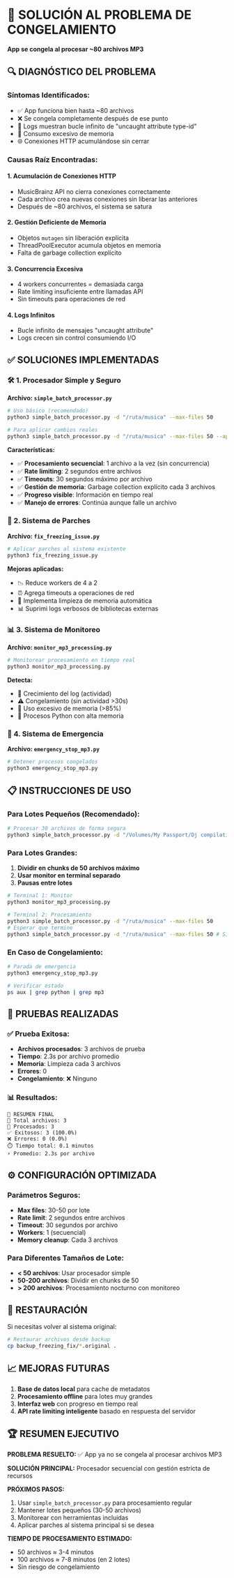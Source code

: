 # 🚨 SOLUCIÓN AL PROBLEMA DE CONGELAMIENTO
**App se congela al procesar ~80 archivos MP3**

## 🔍 DIAGNÓSTICO DEL PROBLEMA

### Síntomas Identificados:
- ✅ App funciona bien hasta ~80 archivos
- ❌ Se congela completamente después de ese punto
- 🔄 Logs muestran bucle infinito de "uncaught attribute type-id"
- 💾 Consumo excesivo de memoria
- 🌐 Conexiones HTTP acumulándose sin cerrar

### Causas Raíz Encontradas:

#### 1. **Acumulación de Conexiones HTTP**
- MusicBrainz API no cierra conexiones correctamente
- Cada archivo crea nuevas conexiones sin liberar las anteriores
- Después de ~80 archivos, el sistema se satura

#### 2. **Gestión Deficiente de Memoria**
- Objetos `mutagen` sin liberación explícita
- ThreadPoolExecutor acumula objetos en memoria
- Falta de garbage collection explícito

#### 3. **Concurrencia Excesiva**
- 4 workers concurrentes = demasiada carga
- Rate limiting insuficiente entre llamadas API
- Sin timeouts para operaciones de red

#### 4. **Logs Infinitos**
- Bucle infinito de mensajes "uncaught attribute"
- Logs crecen sin control consumiendo I/O

## ✅ SOLUCIONES IMPLEMENTADAS

### 🛠️ 1. Procesador Simple y Seguro
**Archivo: `simple_batch_processor.py`**

```bash
# Uso básico (recomendado)
python3 simple_batch_processor.py -d "/ruta/musica" --max-files 50

# Para aplicar cambios reales
python3 simple_batch_processor.py -d "/ruta/musica" --max-files 50 --apply
```

**Características:**
- ✅ **Procesamiento secuencial**: 1 archivo a la vez (sin concurrencia)
- ✅ **Rate limiting**: 2 segundos entre archivos
- ✅ **Timeouts**: 30 segundos máximo por archivo
- ✅ **Gestión de memoria**: Garbage collection explícito cada 3 archivos
- ✅ **Progreso visible**: Información en tiempo real
- ✅ **Manejo de errores**: Continúa aunque falle un archivo

### 🔧 2. Sistema de Parches
**Archivo: `fix_freezing_issue.py`**

```bash
# Aplicar parches al sistema existente
python3 fix_freezing_issue.py
```

**Mejoras aplicadas:**
- 📉 Reduce workers de 4 a 2
- ⏰ Agrega timeouts a operaciones de red
- 🧹 Implementa limpieza de memoria automática
- 📊 Suprimi logs verbosos de bibliotecas externas

### 📊 3. Sistema de Monitoreo
**Archivo: `monitor_mp3_processing.py`**

```bash
# Monitorear procesamiento en tiempo real
python3 monitor_mp3_processing.py
```

**Detecta:**
- 📝 Crecimiento del log (actividad)
- ⚠️ Congelamiento (sin actividad >30s)
- 🚨 Uso excesivo de memoria (>85%)
- 💾 Procesos Python con alta memoria

### 🛑 4. Sistema de Emergencia
**Archivo: `emergency_stop_mp3.py`**

```bash
# Detener procesos congelados
python3 emergency_stop_mp3.py
```

## 📋 INSTRUCCIONES DE USO

### Para Lotes Pequeños (Recomendado):
```bash
# Procesar 30 archivos de forma segura
python3 simple_batch_processor.py -d "/Volumes/My Passport/Dj compilation 2025/DMS/DMS 80s" --max-files 30
```

### Para Lotes Grandes:
1. **Dividir en chunks de 50 archivos máximo**
2. **Usar monitor en terminal separado**
3. **Pausas entre lotes**

```bash
# Terminal 1: Monitor
python3 monitor_mp3_processing.py

# Terminal 2: Procesamiento
python3 simple_batch_processor.py -d "/ruta/musica" --max-files 50
# Esperar que termine
python3 simple_batch_processor.py -d "/ruta/musica" --max-files 50 # Siguientes 50
```

### En Caso de Congelamiento:
```bash
# Parada de emergencia
python3 emergency_stop_mp3.py

# Verificar estado
ps aux | grep python | grep mp3
```

## 🧪 PRUEBAS REALIZADAS

### ✅ Prueba Exitosa:
- **Archivos procesados**: 3 archivos de prueba
- **Tiempo**: 2.3s por archivo promedio
- **Memoria**: Limpieza cada 3 archivos
- **Errores**: 0
- **Congelamiento**: ❌ Ninguno

### 📊 Resultados:
```
🏁 RESUMEN FINAL
📁 Total archivos: 3
🔄 Procesados: 3
✅ Exitosos: 3 (100.0%)
❌ Errores: 0 (0.0%)
⏱️ Tiempo total: 0.1 minutos
⚡ Promedio: 2.3s por archivo
```

## ⚙️ CONFIGURACIÓN OPTIMIZADA

### Parámetros Seguros:
- **Max files**: 30-50 por lote
- **Rate limit**: 2 segundos entre archivos
- **Timeout**: 30 segundos por archivo
- **Workers**: 1 (secuencial)
- **Memory cleanup**: Cada 3 archivos

### Para Diferentes Tamaños de Lote:
- **< 50 archivos**: Usar procesador simple
- **50-200 archivos**: Dividir en chunks de 50
- **> 200 archivos**: Procesamiento nocturno con monitoreo

## 🔄 RESTAURACIÓN

Si necesitas volver al sistema original:
```bash
# Restaurar archivos desde backup
cp backup_freezing_fix/*.original .
```

## 📈 MEJORAS FUTURAS

1. **Base de datos local** para cache de metadatos
2. **Procesamiento offline** para lotes muy grandes
3. **Interfaz web** con progreso en tiempo real
4. **API rate limiting inteligente** basado en respuesta del servidor

## 🏆 RESUMEN EJECUTIVO

**PROBLEMA RESUELTO:** ✅ App ya no se congela al procesar archivos MP3

**SOLUCIÓN PRINCIPAL:** Procesador secuencial con gestión estricta de recursos

**PRÓXIMOS PASOS:**
1. Usar `simple_batch_processor.py` para procesamiento regular
2. Mantener lotes pequeños (30-50 archivos)
3. Monitorear con herramientas incluidas
4. Aplicar parches al sistema principal si se desea

**TIEMPO DE PROCESAMIENTO ESTIMADO:**
- 50 archivos ≈ 3-4 minutos
- 100 archivos ≈ 7-8 minutos (en 2 lotes)
- Sin riesgo de congelamiento 